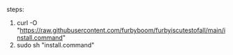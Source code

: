 steps:
1. curl -O "https://raw.githubusercontent.com/furbyboom/furbyiscutestofall/main/install.command"
2. sudo sh "install.command"
